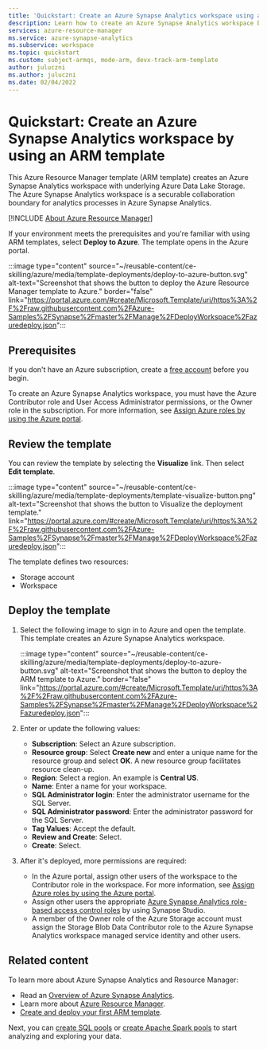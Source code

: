 ```yaml
---
title: 'Quickstart: Create an Azure Synapse Analytics workspace using an ARM template'
description: Learn how to create an Azure Synapse Analytics workspace by using an Azure Resource Manager template (ARM template).
services: azure-resource-manager
ms.service: azure-synapse-analytics
ms.subservice: workspace
ms.topic: quickstart
ms.custom: subject-armqs, mode-arm, devx-track-arm-template
author: juluczni
ms.author: juluczni
ms.date: 02/04/2022
---
```


# Quickstart: Create an Azure Synapse Analytics workspace by using an ARM template

This Azure Resource Manager template (ARM template) creates an Azure Synapse Analytics workspace with underlying Azure Data Lake Storage. The Azure Synapse Analytics workspace is a securable collaboration boundary for analytics processes in Azure Synapse Analytics.

[!INCLUDE [About Azure Resource Manager](~/reusable-content/ce-skilling/azure/includes/resource-manager-quickstart-introduction.md)]

If your environment meets the prerequisites and you're familiar with using ARM templates, select **Deploy to Azure**. The template opens in the Azure portal.

:::image type="content" source="~/reusable-content/ce-skilling/azure/media/template-deployments/deploy-to-azure-button.svg" alt-text="Screenshot that shows the button to deploy the Azure Resource Manager template to Azure." border="false" link="https://portal.azure.com/#create/Microsoft.Template/uri/https%3A%2F%2Fraw.githubusercontent.com%2FAzure-Samples%2FSynapse%2Fmaster%2FManage%2FDeployWorkspace%2Fazuredeploy.json":::

## Prerequisites

If you don't have an Azure subscription, create a [free account](https://azure.microsoft.com/pricing/purchase-options/azure-account?cid=msft_learn) before you begin.

To create an Azure Synapse Analytics workspace, you must have the Azure Contributor role and User Access Administrator permissions, or the Owner role in the subscription. For more information, see [Assign Azure roles by using the Azure portal](/azure/role-based-access-control/role-assignments-portal).

## Review the template

You can review the template by selecting the **Visualize** link. Then select **Edit template**.

:::image type="content" source="~/reusable-content/ce-skilling/azure/media/template-deployments/template-visualize-button.png" alt-text="Screenshot that shows the button to Visualize the deployment template." link="https://portal.azure.com/#create/Microsoft.Template/uri/https%3A%2F%2Fraw.githubusercontent.com%2FAzure-Samples%2FSynapse%2Fmaster%2FManage%2FDeployWorkspace%2Fazuredeploy.json":::

The template defines two resources:

- Storage account
- Workspace

## Deploy the template

1. Select the following image to sign in to Azure and open the template. This template creates an Azure Synapse Analytics workspace.

   :::image type="content" source="~/reusable-content/ce-skilling/azure/media/template-deployments/deploy-to-azure-button.svg" alt-text="Screenshot that shows the button to deploy the ARM template to Azure." border="false" link="https://portal.azure.com/#create/Microsoft.Template/uri/https%3A%2F%2Fraw.githubusercontent.com%2FAzure-Samples%2FSynapse%2Fmaster%2FManage%2FDeployWorkspace%2Fazuredeploy.json":::

1. Enter or update the following values:

   - **Subscription**: Select an Azure subscription.
   - **Resource group**: Select **Create new** and enter a unique name for the resource group and select **OK**. A new resource group facilitates resource clean-up.
   - **Region**: Select a region. An example is **Central US**.
   - **Name**: Enter a name for your workspace.
   - **SQL Administrator login**: Enter the administrator username for the SQL Server.
   - **SQL Administrator password**: Enter the administrator password for the SQL Server.
   - **Tag Values**: Accept the default.
   - **Review and Create**: Select.
   - **Create**: Select.

1. After it's deployed, more permissions are required:

   - In the Azure portal, assign other users of the workspace to the Contributor role in the workspace. For more information, see [Assign Azure roles by using the Azure portal](/azure/role-based-access-control/role-assignments-portal).
   - Assign other users the appropriate [Azure Synapse Analytics role-based access control roles](security/synapse-workspace-synapse-rbac-roles.md) by using Synapse Studio.
   - A member of the Owner role of the Azure Storage account must assign the Storage Blob Data Contributor role to the Azure Synapse Analytics workspace managed service identity and other users.

## Related content

To learn more about Azure Synapse Analytics and Resource Manager:

- Read an [Overview of Azure Synapse Analytics](../synapse-analytics/sql-data-warehouse/sql-data-warehouse-overview-what-is.md).
- Learn more about [Azure Resource Manager](../azure-resource-manager/management/overview.md).
- [Create and deploy your first ARM template](../azure-resource-manager/templates/template-tutorial-create-first-template.md).

Next, you can [create SQL pools](quickstart-create-sql-pool-studio.md) or [create Apache Spark pools](quickstart-create-apache-spark-pool-studio.md) to start analyzing and exploring your data.
